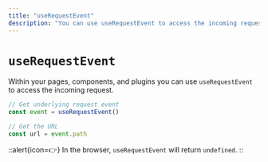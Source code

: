 ```yaml
---
title: "useRequestEvent"
description: "You can use useRequestEvent to access the incoming request."
---
```


# `useRequestEvent`

Within your pages, components, and plugins you can use `useRequestEvent` to access the incoming request.

```js
// Get underlying request event
const event = useRequestEvent()

// Get the URL
const url = event.path
```

::alert{icon=👉}
In the browser, `useRequestEvent` will return `undefined`.
::
